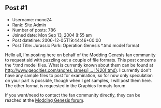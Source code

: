 ## Post #1
- Username: mono24
- Rank: Site Admin
- Number of posts: 786
- Joined date: Mon Sep 13, 2004 8:55 am
- Post datetime: 2006-12-05T19:44:46+00:00
- Post Title: Jurassic Park: Operation Genesis *.tmd model format

Hello all, I'm posting here on behalf of the Modding Genesis fan community to request aid with puzzling out a couple of file formats. This post concerns the *.tmd model files. What is currently known about them can be found at [http://www.geocities.com/andres_james/j ... l%20(.tmd)](http://www.geocities.com/andres_james/jpog/jpog_formats.html?20064#Model%20%28.tmd%29). I currently don't have any sample files to post for examination, so for now only speculation on your part is possible, though when I get samples, I will post them here. The other format is requested in the Graphics formats forum.

If you want/need to contact the fan community directly, they can be reached at the [Modding Genesis forum](http://modgenesis.strategyplanet.gamespy.com/forum/).

